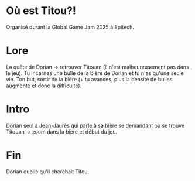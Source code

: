 # Où est Titou?!
Organisé durant la Global Game Jam 2025 à Epitech.

# Lore
La quête de Dorian -> retrouver Titouan (il n'est malheureusement pas dans le jeu).
Tu incarnes une bulle de la bière de Dorian et tu n'as qu'une seule vie.
Ton but, sortir de la bière (+ tu avances, plus la densité de bulles augmente et donc la difficulté).

# Intro
Dorian seul à Jean-Jaurès qui parle à sa bière se demandant où se trouve Titouan -> zoom dans la bière et début du jeu.

# Fin
Dorian oublie qu'il cherchait Titou.
